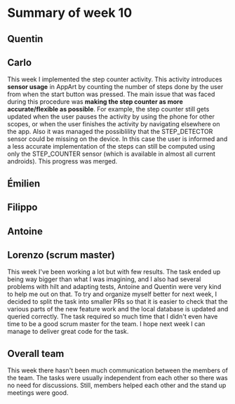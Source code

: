 # Summary of week 10

## Quentin

## Carlo
This week I implemented the step counter activity. 
This activity introduces **sensor usage** in AppArt by counting the number of steps done by the user from when the start button was pressed. The main issue that was faced during this procedure was **making the step counter as more accurate/flexible as possible**. For example, the step counter still gets updated when the user pauses the activity by using the phone for other scopes, or when the user finishes the activity by navigating elsewhere on the app. Also it was managed the possiblility that the STEP_DETECTOR sensor could be missing on the device. In this case the user is informed and a less accurate implementation of the steps can still be computed using only the STEP_COUNTER sensor (which is available in almost all current androids). This progress was merged.

## Émilien

## Filippo

## Antoine



## Lorenzo (scrum master)
This week I've been working a lot but with few results. The task ended up being way bigger than what I was imagining, and I also had several problems with hilt and adapting tests, Antoine and Quentin were very kind to help me out on that. To try and organize myself better for next week, I decided to split the task into smaller PRs so that it is easier to check that the various parts of the new feature work and the local database is updated and queried correctly. The task required so much time that I didn't even have time to be a good scrum master for the team. I hope next week I can manage to deliver great code for the task.

## Overall team
This week there hasn't been much communication between the members of the team. The tasks were usually independent from each other so there was no need for discussions. Still, members helped each other and the stand up meetings were good.
